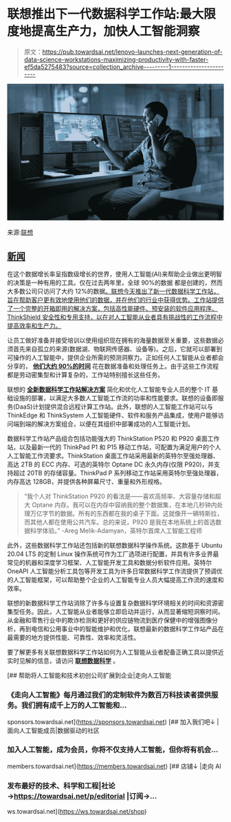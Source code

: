 # 联想推出下一代数据科学工作站:最大限度地提高生产力，加快人工智能洞察

> 原文：<https://pub.towardsai.net/lenovo-launches-next-generation-of-data-science-workstations-maximizing-productivity-with-faster-ef5da5275483?source=collection_archive---------1----------------------->

![](img/3b6818e7ed7ad4440c55aacaf29aa143.png)

来源:[联想](https://lenovo.com)

## [新闻](https://towardsai.net/p/category/news)

在这个数据增长率呈指数级增长的世界，使用人工智能(AI)来帮助企业做出更明智的决策是一种有用的工具。仅在过去两年里，全球 90%的数据 都是创建的，然而大多数公司只访问了大约 12%的数据[。联想今天推出了新一代数据科学工作站，旨在帮助客户更有效地使用他们的数据，并在他们的行业中获得优势。工作站提供了一个完整的开箱即用的解决方案，包括高性能硬件、预安装的软件应用程序、ThinkShield 安全性和专用支持，以在对人工智能从业者具有挑战性的工作流程中提高效率和生产力。](https://www.gartner.com/en/newsroom/press-releases/2018-12-06-gartner-data-shows-87-percent-of-organizations-have-low-bi-and-analytics-maturity)

让员工做好准备并接受培训以使用组织现在拥有的海量数据至关重要，这些数据必须首先来自孤立的来源(数据湖、物联网传感器、设备等)。之后，它就可以部署到可操作的人工智能中，提供企业所需的预测洞察力。正如任何人工智能从业者都会分享的， [**他们大约 90%的时间**](https://www.forbes.com/sites/gilpress/2016/03/23/data-preparation-most-time-consuming-least-enjoyable-data-science-task-survey-says/?sh=7f5fb9886f63) 花在数据准备和处理任务上。由于这些工作流程都是劳动密集型和计算复杂的，工作站特别擅长这些任务。

联想的 [**全新数据科学工作站解决方案**](http://www.lenovo.com/Data-Science) 简化和优化人工智能专业人员的整个 IT 基础设施的部署，以满足大多数人工智能工作流的功率和性能要求。联想的设备即服务(DaaS)计划提供混合远程计算工作站。此外，联想的人工智能工作站可以与 ThinkEdge 和 ThinkSystem 人工智能硬件、软件和服务产品集成，使用户能够访问端到端的解决方案组合，以便在其组织中部署成功的人工智能计划。

数据科学工作站产品组合包括功能强大的 ThinkStation P520 和 P920 桌面工作站，以及最新一代的 ThinkPad P1 和 P15 移动工作站，可配置为满足用户的个人人工智能工作流要求。ThinkStation 桌面工作站采用最新的英特尔至强处理器、高达 2TB 的 ECC 内存、可选的英特尔 Optane DC 永久内存(仅限 P920)，并支持超过 20TB 的存储容量。ThinkPad P 系列移动工作站采用英特尔至强处理器，内存高达 128GB，并提供各种屏幕尺寸、重量和外形规格。

> “我个人对 ThinkStation P920 的看法是——喜欢高频率、大容量存储和超大 Optane 内存。我可以在内存中容纳我的整个数据集，在本地几秒钟内处理万亿字节的数据。所有的东西都在我的桌子下面。这就像开一辆特斯拉，而其他人都在使用公共汽车。总的来说，P920 是我在本地系统上的首选数据科学体验。”
> -Areg Melik-Adamyan，英特尔首席人工智能工程师

此外，这些数据科学工作站还包括新的联想数据科学操作系统。这款基于 Ubuntu 20.04 LTS 的定制 Linux 操作系统可作为工厂选项进行配置，并具有许多业界最常见的机器和深度学习框架、人工智能开发工具和数据分析软件应用。英特尔 OneAPI 人工智能分析工具包等开发工具为许多日常数据科学工作流提供了预调优的人工智能框架，可以帮助整个企业的人工智能专业人员大幅提高工作流的速度和效率。

联想的新数据科学工作站消除了许多与设置复杂数据科学环境相关的时间和资源密集型任务。因此，人工智能从业者能够立即启动并运行，从而显著缩短洞察时间。从金融和零售行业中的欺诈检测和更好的供应链物流到医疗保健中的增强图像分析，再到电信和公用事业中的智能维护和优化，联想最新的数据科学工作站产品在最需要的地方提供性能、可靠性、效率和灵活性。

要了解更多有关联想数据科学工作站如何为人工智能从业者配备正确工具以提供近实时见解的信息，请访问 [**联想数据科学**](https://techtoday.lenovo.com/us/en/workstations/client-ai) 。

[](https://sponsors.towardsai.net) [## 帮助将人工智能和技术初创公司扩展到企业|走向人工智能

### 《走向人工智能》每月通过我们的定制软件为数百万科技读者提供服务。我们拥有成千上万的人工智能和…

sponsors.towardsai.net](https://sponsors.towardsai.net) [](https://members.towardsai.net) [## 加入我们吧↓ |面向人工智能成员|数据驱动的社区

### 加入人工智能，成为会员，你将不仅支持人工智能，但你将有机会…

members.towardsai.net](https://members.towardsai.net) [](https://ws.towardsai.net/shop) [## 店铺↓ |走向 AI

### 发布最好的技术、科学和工程|社论→https://towardsai.net/p/editorial |订阅→…

ws.towardsai.net](https://ws.towardsai.net/shop)